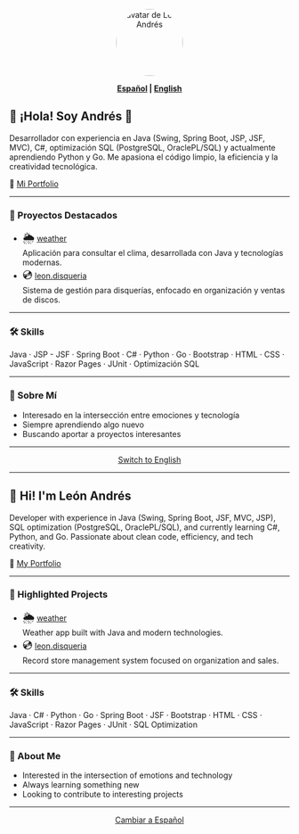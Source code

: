 <!-- Perfil de LeonAndres | GitHub README -->

<p align="center">
  <img src="https://leonandres.github.io/lion-programmer.png" width="120" style="border-radius:50%;" alt="avatar de León Andrés"/>
</p>

<p align="center">
  <b><a href="#spanish">Español</a> | <a href="#english">English</a></b>
</p>

<a name="spanish"></a>

## 👋 ¡Hola! Soy Andrés 🦁

Desarrollador con experiencia en Java (Swing, Spring Boot, JSP, JSF, MVC), C#, optimización SQL (PostgreSQL, OraclePL/SQL) y actualmente aprendiendo Python y Go. Me apasiona el código limpio, la eficiencia y la creatividad tecnológica.

<!-- Puedes agregar un enlace a tu portfolio aquí -->
🔗 [Mi Portfolio](https://leonandres.github.io/)

---

### 🚀 Proyectos Destacados

- <span style="font-size:1.4em;">🌦️</span> <a href="https://github.com/leonandres/weather"><u>weather</u></a>  
  Aplicación para consultar el clima, desarrollada con Java y tecnologías modernas.
- <span style="font-size:1.4em;">💿</span> <a href="https://github.com/leonandres/leon.disqueria"><u>leon.disqueria</u></a>  
  Sistema de gestión para disquerías, enfocado en organización y ventas de discos.

---

### 🛠️ Skills

Java · JSP - JSF · Spring Boot · C# · Python · Go · Bootstrap · HTML · CSS · JavaScript · Razor Pages · JUnit · Optimización SQL

---

### 🌱 Sobre Mí

- Interesado en la intersección entre emociones y tecnología
- Siempre aprendiendo algo nuevo
- Buscando aportar a proyectos interesantes

---

<p align="center">
  <a href="#english">Switch to English</a>
</p>

---

<a name="english"></a>

## 👋 Hi! I'm León Andrés

Developer with experience in Java (Swing, Spring Boot, JSF, MVC, JSP), SQL optimization (PostgreSQL, OraclePL/SQL), and currently learning C#, Python, and Go. Passionate about clean code, efficiency, and tech creativity.

🔗 [My Portfolio](https://leonandres.github.io/)

---

### 🚀 Highlighted Projects

- <span style="font-size:1.4em;">🌦️</span> <a href="https://github.com/leonandres/weather"><u>weather</u></a>  
  Weather app built with Java and modern technologies.
- <span style="font-size:1.4em;">💿</span> <a href="https://github.com/leonandres/leon.disqueria"><u>leon.disqueria</u></a>  
  Record store management system focused on organization and sales.

---

### 🛠️ Skills

Java · C# · Python · Go · Spring Boot · JSF · Bootstrap · HTML · CSS · JavaScript · Razor Pages · JUnit · SQL Optimization

---

### 🌱 About Me

- Interested in the intersection of emotions and technology
- Always learning something new
- Looking to contribute to interesting projects

---

<p align="center">
  <a href="#spanish">Cambiar a Español</a>
</p>
